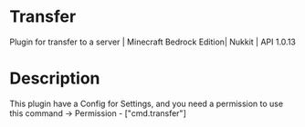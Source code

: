 # Transfer
Plugin for transfer to a server | Minecraft Bedrock Edition| Nukkit | API 1.0.13

# Description
This plugin have a Config for Settings, and you need a permission to use this command -> Permission - ["cmd.transfer"]

